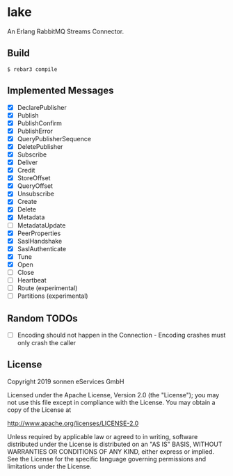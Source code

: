 # lake

An Erlang RabbitMQ Streams Connector.

## Build

    $ rebar3 compile

## Implemented Messages

* [x] DeclarePublisher
* [x] Publish
* [x] PublishConfirm
* [x] PublishError
* [x] QueryPublisherSequence
* [x] DeletePublisher
* [x] Subscribe
* [x] Deliver
* [x] Credit
* [x] StoreOffset
* [x] QueryOffset
* [x] Unsubscribe
* [x] Create
* [x] Delete
* [x] Metadata
* [ ] MetadataUpdate
* [x] PeerProperties
* [x] SaslHandshake
* [x] SaslAuthenticate
* [x] Tune
* [x] Open
* [ ] Close
* [ ] Heartbeat
* [ ] Route (experimental)
* [ ] Partitions (experimental)

## Random TODOs

* [ ] Encoding should not happen in the Connection - Encoding crashes must only crash the caller

## License

Copyright 2019 sonnen eServices GmbH

Licensed under the Apache License, Version 2.0 (the "License");
you may not use this file except in compliance with the License.
You may obtain a copy of the License at

http://www.apache.org/licenses/LICENSE-2.0

Unless required by applicable law or agreed to in writing, software
distributed under the License is distributed on an "AS IS" BASIS,
WITHOUT WARRANTIES OR CONDITIONS OF ANY KIND, either express or implied.
See the License for the specific language governing permissions and
limitations under the License.
